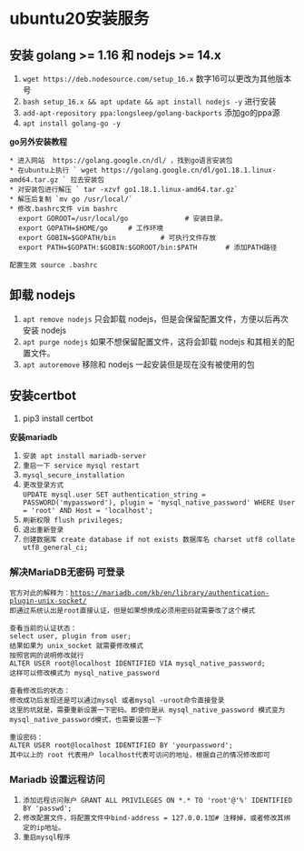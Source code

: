 # ubuntu20安装服务
**安装 golang >= 1.16 和 nodejs >= 14.x**
--------------------------------------

1.  `wget https://deb.nodesource.com/setup_16.x` 数字16可以更改为其他版本号
2.  `bash setup_16.x && apt update && apt install nodejs -y` 进行安装
3.  `add-apt-repository ppa:longsleep/golang-backports` 添加go的ppa源
4.  `apt install golang-go -y`

**go另外安装教程**  
  
`* 进入网站  https://golang.google.cn/dl/ ，找到go语言安装包`  
``* 在ubuntu上执行 ` wget https://golang.google.cn/dl/go1.18.1.linux-amd64.tar.gz ` 拉去安装包``  
`` * 对安装包进行解压 ` tar -xzvf go1.18.1.linux-amd64.tar.gz` ``  
`` * 解压后复制 `mv go /usr/local/` ``  
`* 修改.bashrc文件 vim bashrc`  
    `export GOROOT=/usr/local/go              # 安装目录。`  
    `export GOPATH=$HOME/go     # 工作环境`  
    `export GOBIN=$GOPATH/bin           # 可执行文件存放`  
    `export PATH=$GOPATH:$GOBIN:$GOROOT/bin:$PATH       # 添加PATH路径`

`配置生效 source .bashrc`

**卸载 nodejs**
-------------

1.  `apt remove nodejs` 只会卸载 nodejs，但是会保留配置文件，方便以后再次安装 nodejs
2.  `apt purge nodejs` 如果不想保留配置文件，这将会卸载 nodejs 和其相关的配置文件。
3.  `apt autoremove` 移除和 nodejs 一起安装但是现在没有被使用的包

**安装certbot**
-------------

1.  pip3 install certbot

**安装mariadb**

1.  `安装 apt install mariadb-server`
2.  `重启一下 service mysql restart`
3.  `mysql_secure_installation`
4.  `更改登录方式`  
    `UPDATE mysql.user SET authentication_string = PASSWORD('mypassword'), plugin = 'mysql_native_password' WHERE User = 'root' AND Host = 'localhost';`
5.  `刷新权限 flush privileges;`
6.  `退出重新登录`
7.  `创建数据库 create database if not exists 数据库名 charset utf8 collate utf8_general_ci;`

### **解决MariaDB无密码 可登录**

`官方对此的解释为：`[`https://mariadb.com/kb/en/library/authentication-plugin-unix-socket/`](https://mariadb.com/kb/en/library/authentication-plugin-unix-socket/)  
`即通过系统认出是root直接认证，但是如果想换成必须用密码就需要改了这个模式`

`查看当前的认证状态：`  
`select user, plugin from user;`  
`结果如果为 unix_socket 就需要修改模式`  
`按照官网的说明修改就行`  
`ALTER USER root@localhost IDENTIFIED VIA mysql_native_password;`  
`这样可以修改模式为 mysql_native_password`

`查看修改后的状态：`  
`修改成功后发现还是可以通过mysql 或者mysql -uroot命令直接登录`  
`这里的坑就是，需要重新设置一下密码。即使你是从 mysql_native_password 模式变为mysql_native_password模式，也需要设置一下`

`重设密码：`  
`ALTER USER root@localhost IDENTIFIED BY 'yourpassword';`  
`其中以上的 root 代表用户 localhost代表可访问的地址，根据自己的情况修改即可`

### **Mariadb 设置远程访问**

1.  `添加远程访问账户 GRANT ALL PRIVILEGES ON *.* TO 'root'@'%' IDENTIFIED BY 'passwd';`
2.  `修改配置文件，将配置文件中bind-address = 127.0.0.1加# 注释掉，或者修改其绑定的ip地址。`
3.  `重启mysql程序`